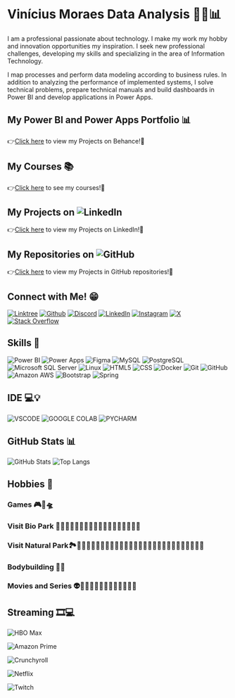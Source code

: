 # Vinícius Moraes Data Analysis 👨‍💻📊

I am a professional passionate about technology. I make my work my hobby and innovation opportunities my inspiration. I seek new professional challenges, developing my skills and specializing in the area of ​​Information Technology. 

I map processes and perform data modeling according to business rules. In addition to analyzing the performance of implemented systems, I solve technical problems, prepare technical manuals and build dashboards in Power BI and develop applications in Power Apps.

## My Power BI and Power Apps Portfolio 📊
👉<a href="https://www.behance.net/datatechai">Click here</a> to view my Projects on Behance!🎯

## My Courses 📚
👉<a href="https://www.linkedin.com/in/vinicius-araujo-moraes-ti/details/certifications/">Click here</a> to see my courses!🎯

## My Projects on ![LinkedIn](https://img.shields.io/badge/LinkedIn-0A66C2.svg?style=for-the-badge&logo=LinkedIn&logoColor=white)
👉<a href="https://www.linkedin.com/in/vinicius-araujo-moraes-ti/details/projects/?profileUrn=urn%3Ali%3Afsd_profile%3AACoAABzDpr4BmSu4Xmh1j9dcDZ4xQkKan7uRJw0">Click here</a> to view my Projects on LinkedIn!🎯

## My Repositories on ![GitHub](https://img.shields.io/badge/GitHub-181717.svg?style=for-the-badge&logo=GitHub&logoColor=white)
👉<a href="https://github.com/VinnyMoraes-dev?tab=repositories">Click here</a> to view my Projects in GitHub repositories!🎯

## Connect with Me! 😁
[![Linktree](https://img.shields.io/badge/linktree-39E09B?style=for-the-badge&logo=linktree&logoColor=white)](https://linktr.ee/vinicius.datatech)
[![Github](https://img.shields.io/badge/GitHub-100000?style=for-the-badge&logo=github&logoColor=white)](https://github.com/VinnyMoraes-dev)
[![Discord](https://img.shields.io/badge/Discord-5865F2?style=for-the-badge&logo=discord&logoColor=white)](https://discord.gg/638059295715491900)
[![LinkedIn](https://img.shields.io/badge/LinkedIn-357?style=for-the-badge&logo=linkedin&logoColor=ffff)](https://www.linkedin.com/in/vinicius-araujo-moraes-ti/)
[![Instagram](https://img.shields.io/badge/Instagram-E4405F?style=for-the-badge&logo=instagram&logoColor=white)](https://www.instagram.com/datascience.techai)
[![X](https://img.shields.io/badge/X-000000?style=for-the-badge&logo=x&logoColor=white)](https://x.com/DataTechAI)
[![Stack Overflow](https://img.shields.io/badge/Stack_Overflow-FE7A16?style=for-the-badge&logo=stack-overflow&logoColor=white)](https://stackoverflow.com/users/19320344/vinny-moraes)

## Skills 🤹

![Power BI](https://img.shields.io/badge/Power%20BI-F2C811.svg?style=for-the-badge&logo=Power-BI&logoColor=black)
![Power Apps](https://camo.githubusercontent.com/606b648f60e8378dbc7cf9eabc92ea5c8f2877aa4e3ade6e737a42ef20198036/68747470733a2f2f696d672e736869656c64732e696f2f62616467652f506f776572417070735f2545322539392541352545462542382538462d536869656c64732e696f2d3430343034303f7374796c653d706c6173746963266c6162656c436f6c6f723d373432373734266c6f676f3d706f77657261707073266c6f676f436f6c6f723d6e756c6c)
![Figma](https://img.shields.io/badge/Figma-F24E1E?style=for-the-badge&logo=figma&logoColor=white)
![MySQL](https://img.shields.io/badge/MySQL-005C84?style=for-the-badge&logo=mysql&logoColor=white)
![PostgreSQL](https://img.shields.io/badge/PostgreSQL-4169E1.svg?style=for-the-badge&logo=PostgreSQL&logoColor=white)
![Microsoft SQL Server](https://img.shields.io/badge/Microsoft%20SQL%20Server-CC2927.svg?style=for-the-badge&logo=Microsoft-SQL-Server&logoColor=white)
![Linux](https://img.shields.io/badge/Linux-FCC624.svg?style=for-the-badge&logo=Linux&logoColor=black)
![HTML5](https://img.shields.io/badge/HTML5-E34F26?style=for-the-badge&logo=html5&logoColor=white)
![CSS](https://img.shields.io/badge/CSS3-1572B6?style=for-the-badge&logo=css3&logoColor=white)
![Docker](https://img.shields.io/badge/Docker-2CA5E0?style=for-the-badge&logo=docker&logoColor=white)
![Git](https://img.shields.io/badge/Git-F05032.svg?style=for-the-badge&logo=Git&logoColor=white)
![GitHub](https://img.shields.io/badge/GitHub-181717.svg?style=for-the-badge&logo=GitHub&logoColor=white)
![Amazon AWS](https://img.shields.io/badge/Amazon_AWS-FF9900?style=for-the-badge&logo=amazonaws&logoColor=white)
![Bootstrap](https://img.shields.io/badge/Bootstrap-563D7C?style=for-the-badge&logo=bootstrap&logoColor=white)
![Spring](https://img.shields.io/badge/Spring-6DB33F?style=for-the-badge&logo=spring&logoColor=white)

## IDE 💻💡
![VSCODE](https://img.shields.io/badge/VSCode-0078D4?style=for-the-badge&logo=visual%20studio%20code&logoColor=whit)
![GOOGLE COLAB](https://img.shields.io/badge/Google%20Colab-F9AB00.svg?style=for-the-badge&logo=Google-Colab&logoColor=white)
![PYCHARM](https://img.shields.io/badge/PyCharm-000000.svg?&style=for-the-badge&logo=PyCharm&logoColor=white)

## GitHub Stats 📊
![GitHub Stats](https://github-readme-stats.vercel.app/api?username=VinnyMoraes-dev&show_icons=true&theme=tokyonight) 
![Top Langs](https://github-readme-stats.vercel.app/api/top-langs/?username=VinnyMoraes-dev&layout=compact&theme=tokyonight)


## Hobbies 🚴
### Games 🎮👾🛸

### Visit Bio Park 🐘🦒🦧🦍🐒🦝🦥🦁🦢🐅🦛🦏🦙🦉🦚🦔🐢🐊

### Visit Natural Park🏞️🌳🌳🍃🍃🌼🌻🍄🦢🦜🐦‍🦅🐄🐂🐎🐎🐖🐖🐸🐊🐞🦗🐜🐜🐜🐌🐛🐝

### Bodybuilding 🏋️‍♂️

### Movies and Series 👽👨‍🚀🚀🧙‍♂️🧝‍♀️🧛🏻‍♂️🥊🥋

## Streaming 🎞💻
![HBO Max](https://img.shields.io/badge/HBO-000000.svg?style=for-the-badge&logo=HBO&logoColor=white)

![Amazon Prime](https://img.shields.io/badge/Amazon%20Prime-00A8E1?style=for-the-badge&logo=netflix&logoColor=white)

![Crunchyroll](https://img.shields.io/badge/Crunchyroll-F47521?style=for-the-badge&logo=crunchyroll&logoColor=white)

![Netflix](https://img.shields.io/badge/Netflix-E50914?style=for-the-badge&logo=netflix&logoColor=white)

![Twitch](https://img.shields.io/badge/Twitch-9146FF?style=for-the-badge&logo=twitch&logoColor=white)
